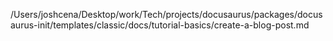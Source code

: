 /Users/joshcena/Desktop/work/Tech/projects/docusaurus/packages/docusaurus-init/templates/classic/docs/tutorial-basics/create-a-blog-post.md